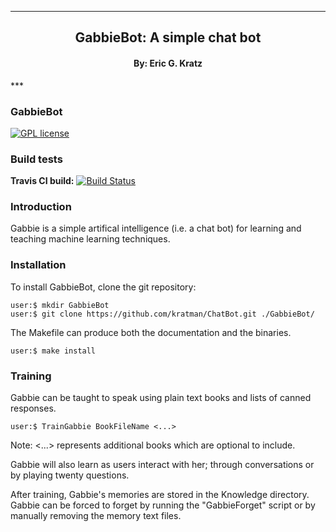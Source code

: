 
[//]: # (Mixture of GitHub markdown and HTML. HTML is needed for formatting.)

***
<div align=center> <h2>
GabbieBot: A simple chat bot
</h2> </div>

<div align=center> <h4> By: Eric G. Kratz </h4> </div>
***

### GabbieBot

[![GPL license](https://img.shields.io/badge/license-GPLv3-blue.svg?style=flat)](https://github.com/kratman/ChatBot/blob/master/src/GPL_LICENSE)

### Build tests

**Travis CI build:** [![Build Status](https://travis-ci.org/kratman/ChatBot.svg?branch=master)](https://travis-ci.org/kratman/LICHEM_QMMM)

### Introduction

Gabbie is a simple artifical intelligence (i.e. a chat bot) for learning
and teaching machine learning techniques.

### Installation

To install GabbieBot, clone the git repository:
```
user:$ mkdir GabbieBot
user:$ git clone https://github.com/kratman/ChatBot.git ./GabbieBot/
```

The Makefile can produce both the documentation and the binaries.
```
user:$ make install
```

### Training

Gabbie can be taught to speak using plain text books and lists of canned
responses.
```
user:$ TrainGabbie BookFileName <...>
```
Note: <...> represents additional books which are optional to include.

Gabbie will also learn as users interact with her; through conversations or
by playing twenty questions.

After training, Gabbie's memories are stored in the Knowledge directory.
Gabbie can be forced to forget by running the "GabbieForget" script or by
manually removing the memory text files.
